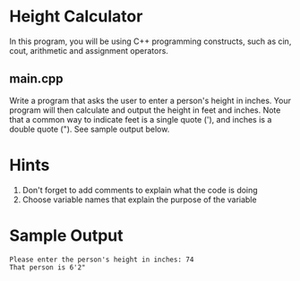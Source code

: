 # Height Calculator
In this program, you will be using C++ programming constructs, such as cin, cout, arithmetic and assignment operators.

## main.cpp
Write a program that asks the user to enter a person's height in inches. Your program will then calculate and output the height in feet and inches. Note that a common way to indicate feet is a single quote ('), and inches is a double quote ("). See sample output below.

# Hints
1. Don't forget to add comments to explain what the code is doing
1. Choose variable names that explain the purpose of the variable

# Sample Output
```
Please enter the person's height in inches: 74
That person is 6'2"
```
